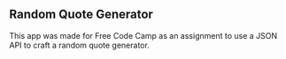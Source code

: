 ## Random Quote Generator

This app was made for Free Code Camp as an assignment to use a JSON API to craft a random quote generator.